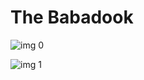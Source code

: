 # The Babadook

![img 0](https://i.imgur.com/E3Ujwig.jpg)

![img 1](https://i.imgur.com/nbOtPXb.png)

